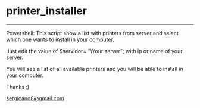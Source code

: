 # printer_installer
---------------------
Powershell: This script show a list with printers from server and select which one wants to install in your computer.

Just edit the value of $servidor= "\\Your server"; with ip or name of your server.

You will see a list of all available printers and you will be able to install in your computer.

Thanks :)

sergicano8@gmail.com
